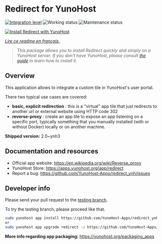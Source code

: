 <!--
N.B.: This README was automatically generated by https://github.com/YunoHost/apps/tree/master/tools/README-generator
It shall NOT be edited by hand.
-->

# Redirect for YunoHost

[![Integration level](https://dash.yunohost.org/integration/redirect.svg)](https://dash.yunohost.org/appci/app/redirect) ![Working status](https://ci-apps.yunohost.org/ci/badges/redirect.status.svg) ![Maintenance status](https://ci-apps.yunohost.org/ci/badges/redirect.maintain.svg)

[![Install Redirect with YunoHost](https://install-app.yunohost.org/install-with-yunohost.svg)](https://install-app.yunohost.org/?app=redirect)

*[Lire ce readme en français.](./README_fr.md)*

> *This package allows you to install Redirect quickly and simply on a YunoHost server.
If you don't have YunoHost, please consult [the guide](https://yunohost.org/#/install) to learn how to install it.*

## Overview

This application allows to integrate a custom tile in YunoHost's user portal.

There two typical use cases are covered:
- **basic, explicit redirection** : this is a "virtual" app tile that just redirects to another url or external website using HTTP code 302
- **reverse-proxy** : create an app tile to expose an app listening on a specific port, typically something that you manually installed (with or without Docker) locally or on another machine.


**Shipped version:** 2.0~ynh3

## Documentation and resources

* Official app website: <https://en.wikipedia.org/wiki/Reverse_proxy>
* YunoHost Store: <https://apps.yunohost.org/app/redirect>
* Report a bug: <https://github.com/YunoHost-Apps/redirect_ynh/issues>

## Developer info

Please send your pull request to the [testing branch](https://github.com/YunoHost-Apps/redirect_ynh/tree/testing).

To try the testing branch, please proceed like that.

``` bash
sudo yunohost app install https://github.com/YunoHost-Apps/redirect_ynh/tree/testing --debug
or
sudo yunohost app upgrade redirect -u https://github.com/YunoHost-Apps/redirect_ynh/tree/testing --debug
```

**More info regarding app packaging:** <https://yunohost.org/packaging_apps>

